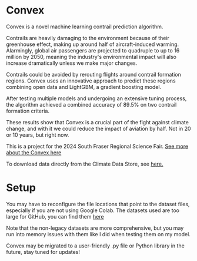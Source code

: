 # Convex

Convex is a novel machine learning contrail prediction algorithm.

Contrails are heavily damaging to the environment because of their greenhouse effect, making up around half of aircraft-induced warming. Alarmingly, global air passengers are projected to quadruple to up to 16 million by 2050, meaning the industry's environmental impact will also increase dramatically unless we make major changes. 

Contrails could be avoided by rerouting flights around contrail formation regions. Convex uses an innovative approach to predict these regions combining open data and LightGBM, a gradient boosting model.

After testing multiple models and undergoing an extensive tuning process, the algorithm achieved a combined accuracy of 89.5% on two contrail formation criteria.

These results show that Convex is a crucial part of the fight against climate change, and with it we could reduce the impact of aviation by half. Not in 20 or 10 years, but right now.

This is a project for the 2024 South Fraser Regional Science Fair. [See more about the Convex here](https://projectboard.world/ysc/project/convex-foresight-into-contrail-forecasting?utm_source=shareLink_share_160422&postID=953381&rc=jownnmqj)

To download data directly from the Climate Data Store, see [here.](https://cds.climate.copernicus.eu/cdsapp#!/search?type=dataset&text=era5)

# Setup

You may have to reconfigure the file locations that point to the dataset files, especially if you are not using Google Colab.
The datasets used are too large for GitHub, you can find them [here](https://drive.google.com/drive/folders/1mkCzbjkBUyjbBR0jBj8TyAS7OZD1iqnS?usp=drive_link)

Note that the non-legacy datasets are more comprehensive, but you may run into memory issues with them like I did when testing them on my model.


Convex may be migrated to a user-friendly .py file or Python library in the future, stay tuned for updates!
